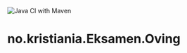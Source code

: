 ![Java CI with Maven](https://github.com/qaszz/no.kristiania.Eksamen.Oving/workflows/Java%20CI%20with%20Maven/badge.svg)
# no.kristiania.Eksamen.Oving

